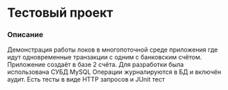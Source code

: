 # Тестовый проект
### Описание
Демонстрация работы локов в многопоточной среде приложения где идут одновременные транзакции с одним с банковским счётом.
Приложение создаёт в базе 2 счёта. Для разработки была использована СУБД MySQL
Операции журналируются в БД и включён аудит.
Есть тесты в виде HTTP запросов и JUnit тест


